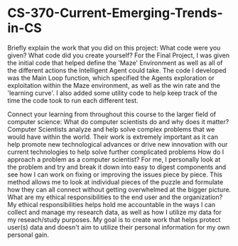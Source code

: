# CS-370-Current-Emerging-Trends-in-CS

Briefly explain the work that you did on this project: What code were you given? What code did you create yourself?
For the Final Project, I was given the initial code that helped define the 'Maze' Environment as well as all of the different actions the Intelligent Agent could take. The code I developed was the Main Loop function, which specified the Agents exploration or exploitation within the Maze environment, as well as the win rate and the 'learning curve'. I also added some utility code to help keep track of the time the code took to run each different test.

Connect your learning from throughout this course to the larger field of computer science:
  What do computer scientists do and why does it matter?
  Computer Scientists analyze and help solve complex problems that we would have within the world. Their work is     extremely important as it can help promote new technological advances or drive new innovation with our current technologies to help solve further complicated problems
  How do I approach a problem as a computer scientist?
  For me, I personally look at the problem and try and break it down into easy to digest components and see how I can work on fixing or improving the issues piece by piece. This method allows me to look at individual pieces of the puzzle and formulate how they can all connect without getting overwhelmed at the bigger picture. 
  What are my ethical responsibilities to the end user and the organization?
  My ethical responsibilities helps hold me accountable in the ways I can collect and manage my research data, as well as how I utilize my data for my reseach/study purposes. My goal is to create work that helps protect user(s) data and doesn't aim to utilize their personal information for my own personal gain. 
